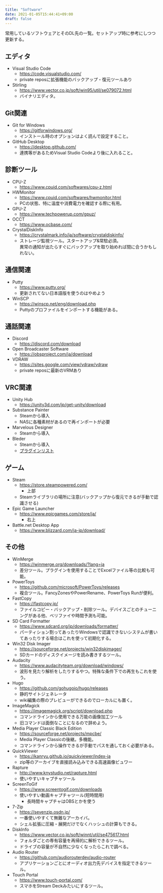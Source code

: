 ```yaml
---
title: "Software"
date: 2021-01-05T15:44:41+09:00
draft: false
---
```

常用しているソフトウェアとそのDL先の一覧。セットアップ時に参考にしつつ更新する。

## エディタ
* Visual Studio Code
  * https://code.visualstudio.com/
  * private reposに拡張機能のバックアップ・復元ツールあり
* Stirling
  * https://www.vector.co.jp/soft/win95/util/se079072.html
  * バイナリエディタ。

## Git関連
* Git for Windows
  * https://gitforwindows.org/
  * インストール時のオプションはよく読んで設定すること。
* GitHub Desktop
  * https://desktop.github.com/
  * 連携等があるためVisual Studio Codeより後に入れること。

## 診断ツール
* CPU-Z
  * https://www.cpuid.com/softwares/cpu-z.html
* HWMonitor
  * https://www.cpuid.com/softwares/hwmonitor.html
  * PCの状態、特に温度や消費電力を確認する際に有用。
* GPU-Z
  * https://www.techpowerup.com/gpuz/
* OCCT
  * https://www.ocbase.com/
* CrystalDiskInfo
  * https://crystalmark.info/ja/software/crystaldiskinfo/
  * ストレージ監視ツール。スタートアップ&常駐必須。  
  異常の通知が出たらすぐにバックアップを取り始めれば間に合うかもしれない。

## 通信関連
* Putty
  * https://www.putty.org/
  * 更新されてない日本語版を使うのはやめよう
* WinSCP
  * https://winscp.net/eng/download.php
  * Puttyのプロファイルをインポートする機能がある。

## 通話関連
* Discord
  * https://discord.com/download
* Open Broadcaster Software
  * https://obsproject.com/ja/download
* VDRAW
  * https://sites.google.com/view/vdraw/vdraw
  * private reposに最新のVRMあり

## VRC関連
* Unity Hub
  * https://unity3d.com/jp/get-unity/download
* Substance Painter
  * Steamから導入
  * NASに各種素材があるので再インポートが必要
* Marvelous Designer
  * Steamから導入
* Bleder
  * Steamから導入
  * [プラグインリスト](/3d/blender/plugin/)

## ゲーム
* Steam
  * https://store.steampowered.com/
    * 上部
  * Steamライブラリの場所に注意(バックアップから復元できるが手動で認識させる)
* Epic Game Launcher
  * https://www.epicgames.com/store/ja/
    * 右上
* Battle.net Desktop App
  * https://www.blizzard.com/ja-jp/download/

## その他
* WinMerge
  * https://winmerge.org/downloads/?lang=ja
  * 差分ツール。プラグインを使用することでExcelファイル等の比較も可能。
* PowerToys
  * https://github.com/microsoft/PowerToys/releases
  * 複合ツール。FancyZonesやPowerRename、PowerToys Runが便利。
* FastCopy
  * https://fastcopy.jp/
  * ファイルコピー・バックアップ・削除ツール。デバイスごとのチューニングがある他、ベリファイや時間予測も可能。
* SD Card Formatter
  * https://www.sdcard.org/jp/downloads/formatter/
  * パーティション割ってあったりWindowsで認識できないシステムが書いてあったりする場合はこれを使って初期化する。
* Win32 Disk Imager
  * https://sourceforge.net/projects/win32diskimager/
  * SDカードのディスクイメージを読み書きするツール。
* Audacity
  * https://www.audacityteam.org/download/windows/
  * 波形を見たり解析をしたりするやつ。特殊な条件下での再生もこれを使う。
* Hugo
  * https://github.com/gohugoio/hugo/releases
  * 静的サイトジェネレータ
  * wiki編集の際のプレビューができるのでローカルにも置く。
* ImageMagick
  * https://imagemagick.org/script/download.php
  * コマンドラインから使用できる万能の画像加工ツール
  * 旧コマンドは面倒なことになるので辞めよう。
* Media Player Classic Black Edition
  * https://sourceforge.net/projects/mpcbe/
  * Media Player Classicの後継。多機能。
  * コマンドラインから操作できるが手動でパスを通しておく必要がある。
* QuickViewer
  * https://kanryu.github.io/quickviewer/index-ja
  * zip等のアーカイブを直接読み込みできる高速画像ビュワー
* Rapture
  * http://www.knystudio.net/rapture.html
  * 使いやすいキャプチャツール
* ScreenToGif
  * https://www.screentogif.com/downloads
  * 使いやすい動画キャプチャツール(短時間用)
    * 長時間キャプチャはOBSとかを使う
* 7-Zip
  * https://sevenzip.osdn.jp/
  * 一番使いやすくて無難なアーカイバ。
  * シェル拡張に圧縮・展開だけでなくハッシュの計算もできる。
* DiskInfo
  * https://www.vector.co.jp/soft/winnt/util/se475617.html
  * フォルダごとの専有容量を再帰的に解析できるツール。
  * ドライブの容量が不自然に少なくなったらこれで調べる。
* Audio Router
  * https://github.com/audiorouterdev/audio-router
  * アプリケーションごとにオーディオ出力先デバイスを指定できるツール。
* Touch Portal
  * https://www.touch-portal.com/
  * スマホをStream Deckみたいにするツール。
